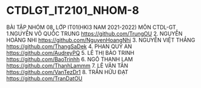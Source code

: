 # CTDLGT_IT2101_NHOM-8
BÀI TẬP NHÓM 08, LỚP IT01(HKI3 NAM 2021-2022)
MÔN CTDL-GT
1.NGUYỄN VÕ QUỐC TRUNG    https://github.com/TrungOU
2. NGUYỄN HOÀNG NHI       https://github.com/NguyenHoangNhi
3. NGUYỄN VIỆT THẮNG      https://github.com/ThangSaDek
4. PHAN QUÝ AN            https://github.com/AudreyPQ
5. LÊ THỊ BẢO TRINH       https://github.com/BaoTrinhh
6. NGÔ THANH LAM          https://github.com/ThanhLammm
7. LÊ VĂN TÂN             https://github.com/VanTezDr1
8. TRẦN HỮU ĐẠT           https://github.com/TranDatOU

